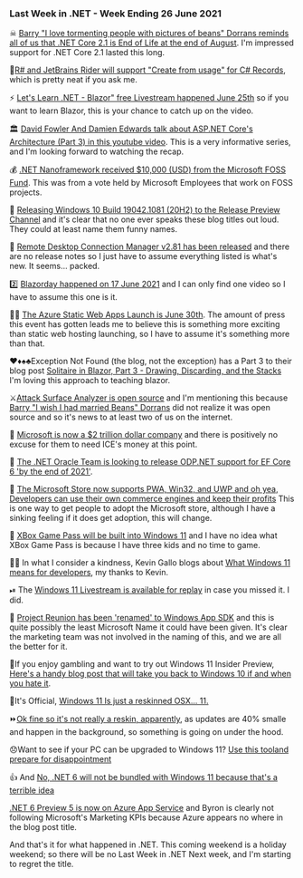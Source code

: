 ### Last Week in .NET - Week Ending 26 June 2021

☠ [Barry "I love tormenting people with pictures of beans" Dorrans reminds all of us that .NET Core 2.1 is End of Life at the end of August](https://twitter.com/blowdart/status/1407002562641883139?s=20). I'm impressed support for .NET Core 2.1 lasted this long.

🚜[R# and JetBrains Rider will support "Create from usage" for C# Records](https://twitter.com/controlflow/status/1406920589177147393?s=20), which is pretty neat if you ask me.

⚡ [Let's Learn .NET - Blazor" free Livestream happened June 25th](https://dev.to/dotnet/let-s-learn-net-blazor-free-live-stream-event-5afd) so if you want to learn Blazor, this is your chance to catch up on the video.

🏛 [David Fowler And Damien Edwards talk about ASP.NET Core's Architecture (Part 3) in this youtube video](https://www.youtube.com/watch?v=OTpxQFXxKPs).  This is a very informative series, and I'm looking forward to watching the recap.

💰 [.NET Nanoframework received $10,000 (USD) from the Microsoft FOSS Fund](https://twitter.com/nanoFramework/status/1406932013760847875).  This was from a vote held by Microsoft Employees that work on FOSS projects. 

📢 [Releasing Windows 10 Build 19042.1081 (20H2) to the Release Preview Channel](https://blogs.windows.com/windows-insider/2021/06/17/releasing-windows-10-build-19042-1081-20h2-to-release-preview-channel/) and it's clear that no one ever speaks these blog titles out loud.  They could at least name them funny names. 

📢 [Remote Desktop Connection Manager v2.81 has been released](https://docs.microsoft.com/en-us/sysinternals/downloads/rdcman) and there are no release notes so I just have to assume everything listed is what's new. It seems... packed.

2️⃣ [Blazorday happened on 17 June 2021](https://www.youtube.com/watch?v=t_UyOXydnsQ) and I can only find one video so I have to assume this one is it. 

🤷‍♀️ [The Azure Static Web Apps Launch is June 30th](https://docs.microsoft.com/en-us/events/learntv/swa-cts-june-2021/?WT.mc_ID=swa-124587-memckenn). The amount of press this event has gotten leads me to believe this is something more exciting than static web hosting launching, so I have to assume it's something more than that.

♥♦♠♣Exception Not Found (the blog, not the exception) has a Part 3 to their blog post [Solitaire in Blazor, Part 3 - Drawing, Discarding, and the Stacks](https://exceptionnotfound.net/solitaire-in-blazor-part-3-drawing-discarding-and-the-stacks/) I'm loving this approach to teaching blazor.

⚔[Attack Surface Analyzer is open source](https://github.com/microsoft/AttackSurfaceAnalyzer) and I'm mentioning this because [Barry "I wish I had married Beans" Dorrans](https://twitter.com/blowdart/status/1407472920977309696?s=20) did not realize it was open source and so it's news to at least two of us on the internet.

🎩 [Microsoft is now a $2 trillion dollar company](https://twitter.com/tomwarren/status/1407425193874792449?s=20) and there is positively no excuse for them to need ICE's money at this point.

📆 [The .NET Oracle Team is looking to release ODP.NET support for EF Core 6 'by the end of 2021'](https://medium.com/@alex.keh/oracle-support-for-net-6-and-entity-framework-core-6-statement-of-direction-cfa5d1c59ff8).

🏪 [The Microsoft Store now supports PWA, Win32, and UWP and oh yea, Developers can use their own commerce engines and keep their profits](https://twitter.com/gcaughey/status/1408086587745972224?s=20)  This is one way to get people to adopt the Microsoft store, although I have a sinking feeling if it does get adoption, this will change.

🎲 [XBox Game Pass will be built into Windows 11](https://twitter.com/gcaughey/status/1408085453044170757?s=20) and I have no idea what XBox Game Pass is because I have three kids and no time to game.

🙇‍♂️ In what I consider a kindness, Kevin Gallo blogs about [What Windows 11 means for developers](https://blogs.windows.com/windowsdeveloper/2021/06/24/what-windows-11-means-for-developers/), my thanks to Kevin.

⏯ The [Windows 11 Livestream is available for replay](https://twitter.com/Windows/status/1407832337656606723?s=20) in case you missed it. I did.

📝 [Project Reunion has been 'renamed' to Windows App SDK](https://twitter.com/gcaughey/status/1408092319090417665?s=20) and this is quite possibly the least Microsoft Name it could have been given. It's clear the marketing team was not involved in the naming of this, and we are all the better for it.

🧯If you enjoy gambling and want to try out Windows 11 Insider Preview, [Here's a handy blog post that will take you back to Windows 10 if and when you hate it](https://blogs.windows.com/windows-insider/2021/06/24/preparing-for-insider-preview-builds-of-windows-11/).

🤼It's Official, [Windows 11 Is just a reskinned OSX... 11.](https://blogs.windows.com/windowsexperience/2021/06/24/introducing-windows-11/)  

⏩[Ok fine so it's not really a reskin, apparently](https://twitter.com/unixterminal/status/1408097059702444045?s=20), as updates are 40% smalle and happen in the background, so something is going on under the hood.

😞Want to see if your PC can be upgraded to Windows 11? [Use this tooland prepare for disappointment](https://www.kunal-chowdhury.com/2021/06/windows-11-compatibility-check.html)

👍 And [No, .NET 6 will not be bundled with Windows 11 because that's a terrible idea](https://github.com/dotnet/core/issues/6411)

[.NET 6 Preview 5 is now on Azure App Service](https://azure.github.io/AppService/2021/06/25/Dot-Net-6-Preview-5-on-App-Service.html) and Byron is clearly not following Microsoft's Marketing KPIs because Azure appears no where in the blog post title.

And that's it for what happened in .NET.  This coming weekend is a holiday weekend; so there will be no Last Week in .NET Next week, and I'm starting to regret the title.

